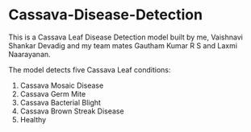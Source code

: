 # Cassava-Disease-Detection

This is a Cassava Leaf Disease Detection model built by me, Vaishnavi Shankar Devadig and my team mates Gautham Kumar R S and Laxmi Naarayanan.

The model detects five Cassava Leaf conditions:
1) Cassava Mosaic Disease
2) Cassava Germ Mite
3) Cassava Bacterial Blight
4) Cassava Brown Streak Disease
5) Healthy
